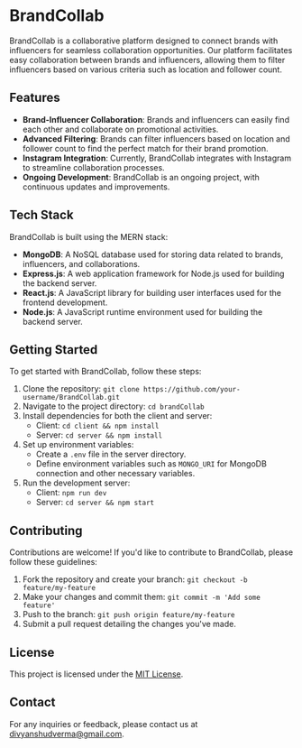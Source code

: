 # BrandCollab

BrandCollab is a collaborative platform designed to connect brands with influencers for seamless collaboration opportunities. Our platform facilitates easy collaboration between brands and influencers, allowing them to filter influencers based on various criteria such as location and follower count.

## Features

- **Brand-Influencer Collaboration**: Brands and influencers can easily find each other and collaborate on promotional activities.
- **Advanced Filtering**: Brands can filter influencers based on location and follower count to find the perfect match for their brand promotion.
- **Instagram Integration**: Currently, BrandCollab integrates with Instagram to streamline collaboration processes.
- **Ongoing Development**: BrandCollab is an ongoing project, with continuous updates and improvements.

## Tech Stack

BrandCollab is built using the MERN stack:

- **MongoDB**: A NoSQL database used for storing data related to brands, influencers, and collaborations.
- **Express.js**: A web application framework for Node.js used for building the backend server.
- **React.js**: A JavaScript library for building user interfaces used for the frontend development.
- **Node.js**: A JavaScript runtime environment used for building the backend server.

## Getting Started

To get started with BrandCollab, follow these steps:

1. Clone the repository: `git clone https://github.com/your-username/BrandCollab.git`
2. Navigate to the project directory: `cd brandCollab`
3. Install dependencies for both the client and server:
   - Client: `cd client && npm install`
   - Server: `cd server && npm install`
4. Set up environment variables:
   - Create a `.env` file in the server directory.
   - Define environment variables such as `MONGO_URI` for MongoDB connection and other necessary variables.
5. Run the development server:
   - Client: `npm run dev`
   - Server: `cd server && npm start`

## Contributing

Contributions are welcome! If you'd like to contribute to BrandCollab, please follow these guidelines:

1. Fork the repository and create your branch: `git checkout -b feature/my-feature`
2. Make your changes and commit them: `git commit -m 'Add some feature'`
3. Push to the branch: `git push origin feature/my-feature`
4. Submit a pull request detailing the changes you've made.

## License

This project is licensed under the [MIT License](LICENSE).

## Contact

For any inquiries or feedback, please contact us at [divyanshudverma@gmail.com](mailto:divyanshudverma@gmail.com).
